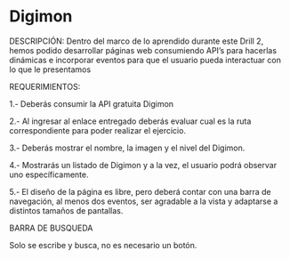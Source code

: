 # Digimon
DESCRIPCIÓN: Dentro del marco de lo aprendido durante este Drill 2, hemos podido desarrollar páginas web consumiendo API’s para hacerlas dinámicas e incorporar eventos para que el usuario pueda interactuar con lo que le presentamos

REQUERIMIENTOS:

1.- Deberás consumir la API gratuita Digimon

2.- Al ingresar al enlace entregado deberás evaluar cual es la ruta correspondiente para poder realizar el
ejercicio.

3.- Deberás mostrar el nombre, la imagen y el nivel del Digimon.

4.- Mostrarás un listado de Digimon y a la vez, el usuario podrá observar uno específicamente.

5.- El diseño de la página es libre, pero deberá contar con una barra de navegación, al menos dos
eventos, ser agradable a la vista y adaptarse a distintos tamaños de pantallas.

BARRA DE BUSQUEDA

Solo se escribe y busca, no es necesario un botón.
